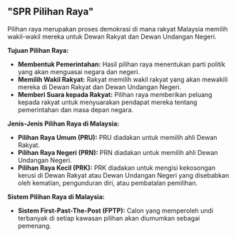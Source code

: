 ## "SPR Pilihan Raya"

Pilihan raya merupakan proses demokrasi di mana rakyat Malaysia memilih wakil-wakil mereka untuk Dewan Rakyat dan Dewan Undangan Negeri.

**Tujuan Pilihan Raya:**

* **Membentuk Pemerintahan:** Hasil pilihan raya menentukan parti politik yang akan menguasai negara dan negeri.
* **Memilih Wakil Rakyat:** Rakyat memilih wakil rakyat yang akan mewakili mereka di Dewan Rakyat dan Dewan Undangan Negeri.
* **Memberi Suara kepada Rakyat:** Pilihan raya memberikan peluang kepada rakyat untuk menyuarakan pendapat mereka tentang pemerintahan dan masa depan negara.

**Jenis-Jenis Pilihan Raya di Malaysia:**

* **Pilihan Raya Umum (PRU):** PRU diadakan untuk memilih ahli Dewan Rakyat.
* **Pilihan Raya Negeri (PRN):** PRN diadakan untuk memilih ahli Dewan Undangan Negeri.
* **Pilihan Raya Kecil (PRK):** PRK diadakan untuk mengisi kekosongan kerusi di Dewan Rakyat atau Dewan Undangan Negeri yang disebabkan oleh kematian, pengunduran diri, atau pembatalan pemilihan.

**Sistem Pilihan Raya di Malaysia:**

* **Sistem First-Past-The-Post (FPTP):** Calon yang memperoleh undi terbanyak di setiap kawasan pilihan akan diumumkan sebagai pemenang.